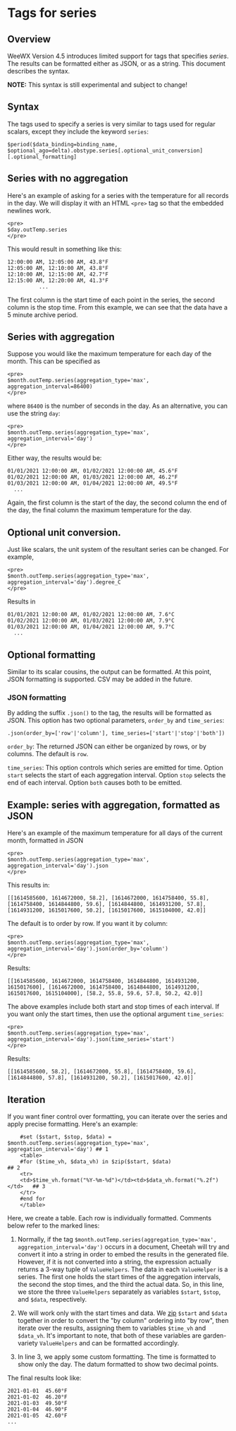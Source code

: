 # Tags for series

## Overview
WeeWX Version 4.5 introduces limited support for tags that specifies _series_. The results
can be formatted either as JSON, or as a string. This document describes the syntax.

**NOTE:** This syntax is still experimental and subject to change! 

## Syntax
The tags used to specify a series is very similar to tags used for regular scalars, except they
include the keyword `series`:

```
$period($data_binding=binding_name, $optional_ago=delta).obstype.series[.optional_unit_conversion][.optional_formatting]
```

## Series with no aggregation
Here's an example of asking for a series with the temperature for all records in the day. We will
display it with an HTML `<pre>` tag so that the embedded newlines work.

```
<pre>
$day.outTemp.series
</pre>
```

This would result in something like this:
```
12:00:00 AM, 12:05:00 AM, 43.8°F
12:05:00 AM, 12:10:00 AM, 43.8°F
12:10:00 AM, 12:15:00 AM, 42.7°F
12:15:00 AM, 12:20:00 AM, 41.3°F
          ...
```
The first column is the start time of each point in the series, the second column is the stop time.
From this example, we can see that the data have a 5 minute archive period.

## Series with aggregation
Suppose you would like the maximum temperature for each day of the month. This can be specified as

```
<pre>
$month.outTemp.series(aggregation_type='max', aggregation_interval=86400)
</pre>
```

where `86400` is the number of seconds in the day. As an alternative, you can use the string `day`:

```
<pre>
$month.outTemp.series(aggregation_type='max', aggregation_interval='day')
</pre>
```

Either way, the results would be:

```
01/01/2021 12:00:00 AM, 01/02/2021 12:00:00 AM, 45.6°F
01/02/2021 12:00:00 AM, 01/03/2021 12:00:00 AM, 46.2°F
01/03/2021 12:00:00 AM, 01/04/2021 12:00:00 AM, 49.5°F
  ...
```
Again, the first column is the start of the day, the second column the end of the day, the
final column the maximum temperature for the day.

## Optional unit conversion.
Just like scalars, the unit system of the resultant series can be changed. For example,

```
<pre>
$month.outTemp.series(aggregation_type='max', aggregation_interval='day').degree_C
</pre>
```

Results in

```
01/01/2021 12:00:00 AM, 01/02/2021 12:00:00 AM, 7.6°C
01/02/2021 12:00:00 AM, 01/03/2021 12:00:00 AM, 7.9°C
01/03/2021 12:00:00 AM, 01/04/2021 12:00:00 AM, 9.7°C
  ...
```

## Optional formatting
Similar to its scalar cousins, the output can be formatted. At this point, JSON formatting is
supported. CSV may be added in the future.

### JSON formatting
By adding the suffix `.json()` to the tag, the results will be formatted as JSON. This option has
two optional parameters, `order_by` and `time_series`:
```
.json(order_by=['row'|'column'], time_series=['start'|'stop'|'both'])
```
`order_by`: The returned JSON can either be organized by rows, or by columns. The default is `row`.

`time_series`: This option controls which series are emitted for time. Option `start` selects the
start of each aggregation interval. Option `stop` selects the end of each interval. Option `both`
causes both to be emitted.

## Example: series with aggregation, formatted as JSON
Here's an example of the maximum temperature for all days of the current month, formatted in JSON

```
<pre>
$month.outTemp.series(aggregation_type='max', aggregation_interval='day').json
</pre>
```

This results in:
```
[[1614585600, 1614672000, 58.2], [1614672000, 1614758400, 55.8], [1614758400, 1614844800, 59.6], [1614844800, 1614931200, 57.8], [1614931200, 1615017600, 50.2], [1615017600, 1615104000, 42.0]]
```
The default is to order by row. If you want it by column:

```
<pre>
$month.outTemp.series(aggregation_type='max', aggregation_interval='day').json(order_by='column')
</pre>
```

Results:
```
[[1614585600, 1614672000, 1614758400, 1614844800, 1614931200, 1615017600], [1614672000, 1614758400, 1614844800, 1614931200, 1615017600, 1615104000], [58.2, 55.8, 59.6, 57.8, 50.2, 42.0]]
```

The above examples include both start and stop times of each interval. 
If you want only the start times, then use the optional argument `time_series`:

```
<pre>
$month.outTemp.series(aggregation_type='max', aggregation_interval='day').json(time_series='start')
</pre>
```

Results:
```
[[1614585600, 58.2], [1614672000, 55.8], [1614758400, 59.6], [1614844800, 57.8], [1614931200, 50.2], [1615017600, 42.0]]
```


## Iteration
If you want finer control over formatting, you can iterate over the series and apply precise
formatting. Here's an example:

```
    #set ($start, $stop, $data) = $month.outTemp.series(aggregation_type='max', aggregation_interval='day') ## 1
    <table>
    #for ($time_vh, $data_vh) in $zip($start, $data)                       ## 2
    <tr>
    <td>$time_vh.format("%Y-%m-%d")</td><td>$data_vh.format("%.2f")</td>   ## 3
    </tr>
    #end for
    </table>
```
Here, we create a table. Each row is individually formatted. Comments below refer to the marked
lines:

1. Normally, if the tag `$month.outTemp.series(aggregation_type='max', aggregation_interval='day')`
occurs in a document, Cheetah will try and convert it into a string in order to embed the results
in the generated file. However, if it is not converted into a string, the expression actually
returns a 3-way tuple of `ValueHelpers`. The data in each `ValueHelper` is a series. The first one
holds the start times of the aggregation intervals, the second the stop times, and the third
the actual data. So, in this line, we store the three `ValueHelpers` separately as variables
`$start`, `$stop`, and `$data`, respectively. 

2. We will work only with the start times and data. We
[zip](https://docs.python.org/3/library/functions.html#zip) `$start` and `$data` together in order
to convert the "by column" ordering into "by row", then iterate over the results, assigning
   them to variables `$time_vh` and `$data_vh`. It's important to note, that both of these
   variables are garden-variety `ValueHelpers` and can be formatted accordingly.
   
3. In line 3, we apply some custom formatting. The time is formatted to show only the day. The
datum formatted to show two decimal points.
   
The final results look like:
```
2021-01-01	45.60°F
2021-01-02	46.20°F
2021-01-03	49.50°F
2021-01-04	46.90°F
2021-01-05	42.60°F
...
